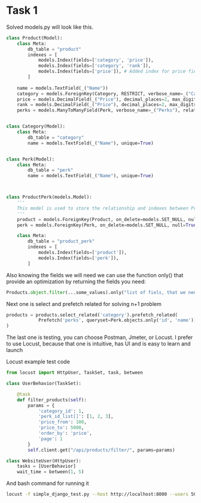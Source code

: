 # Task 1

Solved models.py will look like this.
```python
class Product(Model):
    class Meta:
        db_table = "product"
        indexes = [
            models.Index(fields=['category', 'price']),
            models.Index(fields=['category', 'rank']),
            models.Index(fields=['price']), # Added index for price field
        ]
    
    name = models.TextField(_("Name"))
    category = models.ForeignKey(Category, RESTRICT, verbose_name=_("Category"), related_name="products")
    price = models.DecimalField(_("Price"), decimal_places=2, max_digits=10, null=True)
    rank = models.DecimalField(_("Price"), decimal_places=2, max_digits=10, null=True)
    perks = models.ManyToManyField(Perk, verbose_name=_("Perks"), related_name="products")


class Category(Model):
    class Meta:
        db_table = "category"
        name = models.TextField(_("Name"), unique=True)


class Perk(Model):
    class Meta:
        db_table = "perk"
        name = models.TextField(_("Name"), unique=True)



class ProductPerk(models.Model):
    '''
    This model is used to store the relationship and indexes between Product and Perk models
    '''
    product = models.ForeignKey(Product, on_delete=models.SET_NULL, null=True, blank=True)
    perk = models.ForeignKey(Perk, on_delete=models.SET_NULL, null=True, blank=True)

    class Meta:
        db_table = "product_perk"
        indexes = [
            models.Index(fields=['product']),
            models.Index(fields=['perk']),
        ]
```  

Also knowing the fields we will need we can use the function
only() that provide an optimization by returning the fields you need:
```python
Products.object.filter(...some_values).only("list of fiels, that we need return to frontend")
```

Next one is select and prefetch related for solving n+1 problem
```python
products = products.select_related('category').prefetch_related(
            Prefetch('perks', queryset=Perk.objects.only('id', 'name'))
)
```

The last one is testing, you can choose Postman, Jmeter, or Locust. 
I prefer to use Locust, because that one is intuitive, has UI and is easy to learn and launch

Locust example test code
```python
from locust import HttpUser, TaskSet, task, between

class UserBehavior(TaskSet):

    @task
    def filter_products(self):
        params = {
            'category_id': 1,
            'perk_id_list[]': [1, 2, 3],
            'price_from': 100,
            'price_to': 5000,
            'order_by': 'price',
            'page': 1
        }
        self.client.get("/api/products/filter/", params=params)

class WebsiteUser(HttpUser):
    tasks = [UserBehavior]
    wait_time = between(1, 5)
```

And bash command for running it
```bash
locust -f simple_django_test.py --host http://localhost:8000 --users 50 --spawn-rate 2
```